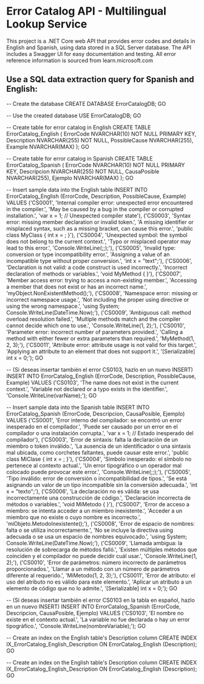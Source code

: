 # Error Catalog API - Multilingual Lookup Service

This project is a .NET Core web API that provides error codes and details in English and Spanish, using data stored in a SQL Server database. The API includes a Swagger UI for easy documentation and testing. All error reference information is sourced from learn.microsoft.com

Use a SQL data extraction query for Spanish and English: 
--------------------------------------------------------

-- Create the database
CREATE DATABASE ErrorCatalogDB;
GO

-- Use the created database
USE ErrorCatalogDB;
GO

-- Create table for error catalog in English
CREATE TABLE ErrorCatalog_English (
    ErrorCode NVARCHAR(10) NOT NULL PRIMARY KEY,
    Description NVARCHAR(255) NOT NULL,
    PossibleCause NVARCHAR(255),
    Example NVARCHAR(MAX)
);
GO

-- Create table for error catalog in Spanish
CREATE TABLE ErrorCatalog_Spanish (
    ErrorCode NVARCHAR(10) NOT NULL PRIMARY KEY,
    Descripcion NVARCHAR(255) NOT NULL,
    CausaPosible NVARCHAR(255),
    Ejemplo NVARCHAR(MAX)
);
GO

-- Insert sample data into the English table
INSERT INTO ErrorCatalog_English (ErrorCode, Description, PossibleCause, Example)
VALUES 
('CS0001', 'Internal compiler error: unexpected error encountered in the compiler.', 'May be caused by a bug in the compiler or corrupted installation.', 'var x = 1; // Unexpected compiler state'),
('CS0003', 'Syntax error: missing member declaration or invalid token.', 'A missing identifier or misplaced syntax, such as a missing bracket, can cause this error.', 'public class MyClass { int x = ; }'),
('CS0004', 'Unexpected symbol: the symbol does not belong to the current context.', 'Typo or misplaced operator may lead to this error.', 'Console.WriteLine(;;);'),
('CS0005', 'Invalid type: conversion or type incompatibility error.', 'Assigning a value of an incompatible type without proper conversion.', 'int x = "text";'),
('CS0006', 'Declaration is not valid: a code construct is used incorrectly.', 'Incorrect declaration of methods or variables.', 'void MyMethod { }'),
('CS0007', 'Member access error: trying to access a non-existing member.', 'Accessing a member that does not exist or has an incorrect name.', 'myObject.NonExistentMethod();'),
('CS0008', 'Namespace error: missing or incorrect namespace usage.', 'Not including the proper using directive or using the wrong namespace.', 'using System; Console.WriteLine(DateTime.Now);'),
('CS0009', 'Ambiguous call: method overload resolution failed.', 'Multiple methods match and the compiler cannot decide which one to use.', 'Console.WriteLine(1, 2);'),
('CS0010', 'Parameter error: incorrect number of parameters provided.', 'Calling a method with either fewer or extra parameters than required.', 'MyMethod(1, 2, 3);'),
('CS0011', 'Attribute error: attribute usage is not valid for this target.', 'Applying an attribute to an element that does not support it.', '[Serializable] int x = 0;');
GO

-- (Si deseas insertar también el error CS0103, hazlo en un nuevo INSERT)
INSERT INTO ErrorCatalog_English (ErrorCode, Description, PossibleCause, Example)
VALUES 
('CS0103', 'The name does not exist in the current context.', 'Variable not declared or a typo exists in the identifier.', 'Console.WriteLine(varName);');
GO

-- Insert sample data into the Spanish table
INSERT INTO ErrorCatalog_Spanish (ErrorCode, Descripcion, CausaPosible, Ejemplo)
VALUES 
('CS0001', 'Error interno del compilador: se encontró un error inesperado en el compilador.', 'Puede ser causado por un error en el compilador o una instalación corrupta.', 'var x = 1; // Estado inesperado del compilador'),
('CS0003', 'Error de sintaxis: falta la declaración de un miembro o token inválido.', 'La ausencia de un identificador o una sintaxis mal ubicada, como corchetes faltantes, puede causar este error.', 'public class MiClase { int x = ; }'),
('CS0004', 'Símbolo inesperado: el símbolo no pertenece al contexto actual.', 'Un error tipográfico o un operador mal colocado puede provocar este error.', 'Console.WriteLine(;;);'),
('CS0005', 'Tipo inválido: error de conversión o incompatibilidad de tipos.', 'Se está asignando un valor de un tipo incompatible sin la conversión adecuada.', 'int x = "texto";'),
('CS0006', 'La declaración no es válida: se usa incorrectamente una construcción de código.', 'Declaración incorrecta de métodos o variables.', 'void MiMetodo { }'),
('CS0007', 'Error de acceso a miembro: se intenta acceder a un miembro inexistente.', 'Acceder a un miembro que no existe o cuyo nombre es incorrecto.', 'miObjeto.MetodoInexistente();'),
('CS0008', 'Error de espacio de nombres: falta o se utiliza incorrectamente.', 'No se incluye la directiva using adecuada o se usa un espacio de nombres equivocado.', 'using System; Console.WriteLine(DateTime.Now);'),
('CS0009', 'Llamada ambigua: la resolución de sobrecarga de métodos falló.', 'Existen múltiples métodos que coinciden y el compilador no puede decidir cuál usar.', 'Console.WriteLine(1, 2);'),
('CS0010', 'Error de parámetros: número incorrecto de parámetros proporcionados.', 'Llamar a un método con un número de parámetros diferente al requerido.', 'MiMetodo(1, 2, 3);'),
('CS0011', 'Error de atributo: el uso del atributo no es válido para este elemento.', 'Aplicar un atributo a un elemento de código que no lo admite.', '[Serializable] int x = 0;');
GO

-- (Si deseas insertar también el error CS0103 en la tabla en español, hazlo en un nuevo INSERT)
INSERT INTO ErrorCatalog_Spanish (ErrorCode, Descripcion, CausaPosible, Ejemplo)
VALUES 
('CS0103', 'El nombre no existe en el contexto actual.', 'La variable no fue declarada o hay un error tipográfico.', 'Console.WriteLine(nombreVariable);');
GO

-- Create an index on the English table's Description column
CREATE INDEX IX_ErrorCatalog_English_Description
ON ErrorCatalog_English (Description);
GO


-- Create an index on the English table's Description column
CREATE INDEX IX_ErrorCatalog_English_Description
ON ErrorCatalog_English (Description);
GO



